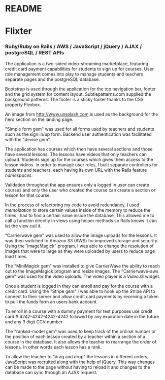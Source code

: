 # README

# Flixter

### Ruby/Ruby on Rails / AWS / JavaScript / jQuery / AJAX / postgreSQL / REST APIs

The application is a two-sided video-streaming marketplace, featuring credit card payment capabilities for students to sign up for courses. User role management comes into play to manage students and teachers separate pages and the postgreSQL database.

Bootstrap is used through the application for the top navigation bar, footer and the grid system for content layout. Subtlepatterns.com supplied the background patterns. The footer is a sticky footer thanks to the CSS property Flexbox.

An image from http://www.unsplash.com is used as the background for the hero section on the landing page.  

"Simple form gem" was used for all forms used by teachers and students such as the sign in/up form. Backend user authentication was facilitated with the "devise gem".

The application has courses which then have several sections and those have several lessons. The lessons have videos that only teachers can upload. Students sign up for the courses which gives them access to the lesson videos. In order to manage user roles, I built separate controllers for students and teachers, each having its own URL with the Rails feature _namespaces._

Validation throughout the app ensures only a logged in user can create courses and only the user who created the course can create a section or lesson for that course. 

In the process of refactoring my code to avoid redundancy, I used _memoization_ to store certain values inside of the memory to reduce the times I had to find a certain value inside the database. This allowed me to call a function directly in views using helper methods so Rails knows it can let the view call it.

"Carrierwave gem" was used to allow the image uploads for the lessons. It was then switched to Amazon S3 (AWS) for improved storage and security. Using the 'ImageMagick" program, I was able to change the resolution of images that were to large as they were uploaded by users to reduce page load times. 

The "MiniMagick gem" was installed to give CarrierWave the ability to reach out to the ImageMagick program and resize images. The "Carrierwave-aws gem" was used for the video uploads. The video player is a _VideoJS_ widget.

Once a student is logged in they can enroll and pay for the course with a credit card. Using the "Stripe gem" I was able to hook up the Stripe API to connect to their server and allow credit card payments by receiving a token to pull the funds form an users bank account. 

To enroll in a course with a dummy payment for test purposes use credit card #  4242-4242-4242-4242 followed by any expiration date in the future and any 3 digit CCV number

The "ranked-model gem" was used to keep track of the ordinal number or the position of each lesson created by a teacher within a section of a course in the database. It also allows the teacher to rearrange the order of lessons. In other words each lesson has a rank.

To allow the teacher to "drag and drop" the lessons in different orders, JavaScript was recruited along with the help of jQuery. This way changes can be made to the page without having to reload it and changes to the database can sync through an AJAX request.
